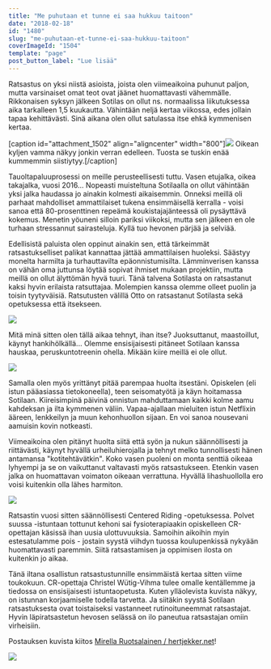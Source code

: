 ```yaml
---
title: "Me puhutaan et tunne ei saa hukkuu taitoon"
date: "2018-02-18"
id: "1480"
slug: "me-puhutaan-et-tunne-ei-saa-hukkuu-taitoon"
coverImageId: "1504"
template: "page"
post_button_label: "Lue lisää"
---
```


Ratsastus on yksi niistä asioista, joista olen viimeaikoina puhunut paljon, mutta varsinaiset omat teot ovat jäänet huomattavasti vähemmälle. Rikkonaisen syksyn jälkeen Sotilas on ollut ns. normaalissa liikutuksessa aika tarkalleen 1,5 kuukautta. Vähintään neljä kertaa viikossa, edes jollain tapaa kehittävästi. Sinä aikana olen ollut satulassa itse ehkä kymmenisen kertaa.

\[caption id="attachment_1502" align="aligncenter" width="800"\]![](/images/unknown-soldier-60.jpg) Oikean kyljen vamma näkyy jonkin verran edelleen. Tuosta se tuskin enää kummemmin siistiytyy.\[/caption\]

Tauoltapaluuprosessi on meille perusteellisesti tuttu. Vasen etujalka, oikea takajalka, vuosi 2016... Nopeasti muisteltuna Sotilaalla on ollut vähintään yksi jalka haudassa jo ainakin kolmesti aikaisemmin. Onneksi meillä oli parhaat mahdolliset ammattilaiset tukena ensimmäisellä kerralla - voisi sanoa että 80-prosenttinen repeämä koukistajajänteessä oli pysäyttävä kokemus. Menetin yöuneni silloin pariksi viikoksi, mutta sen jälkeen en ole turhaan stressannut sairasteluja. Kyllä tuo hevonen pärjää ja selviää.

Edellisistä paluista olen oppinut ainakin sen, että tärkeimmät ratsastukselliset palikat kannattaa jättää ammattilaisen huoleksi. Säästyy monelta harmilta ja turhauttavilta epäonnistumisilta. Lämminverisen kanssa on vähän oma juttunsa löytää sopivat ihmiset mukaan projektiin, mutta meillä on ollut älyttömän hyvä tuuri. Tänä talvena Sotilasta on ratsastanut kaksi hyvin erilaista ratsuttajaa. Molempien kanssa olemme olleet puolin ja toisin tyytyväisiä. Ratsutusten välillä Otto on ratsastanut Sotilasta sekä opetuksessa että itsekseen.

![](/images/unknown-soldier-97.jpg)

Mitä minä sitten olen tällä aikaa tehnyt, ihan itse? Juoksuttanut, maastoillut, käynyt hankihölkällä... Olemme ensisijaisesti pitäneet Sotilaan kanssa hauskaa, peruskuntotreenin ohella. Mikään kiire meillä ei ole ollut.

![](/images/unknown-soldier-186.jpg)

Samalla olen myös yrittänyt pitää parempaa huolta itsestäni. Opiskelen (eli istun pääasiassa tietokoneella), teen seisomatyötä ja käyn hoitamassa Sotilaan. Kiireisimpinä päivinä onnistun mahduttamaan kaikki kolme aamu kahdeksan ja ilta kymmenen väliin. Vapaa-ajallaan mieluiten istun Netflixin ääreen, lenkkeilyn ja muun kehonhuollon sijaan. En voi sanoa nousevani aamuisin kovin notkeasti.

Viimeaikoina olen pitänyt huolta siitä että syön ja nukun säännöllisesti ja riittävästi, käynyt hyvällä urheiluhierojalla ja tehnyt melko tunnollisesti hänen antamansa "kotitehtävätkin". Koko vasen puoleni on monta senttiä oikeaa lyhyempi ja se on vaikuttanut valtavasti myös ratsastukseen. Etenkin vasen jalka on huomattavan voimaton oikeaan verrattuna. Hyvällä lihashuollolla ero voisi kuitenkin olla lähes harmiton.

![](/images/unknown-soldier-190.jpg)

Ratsastin vuosi sitten säännöllisesti Centered Riding -opetuksessa. Polvet suussa -istuntaan tottunut kehoni sai fysioterapiaakin opiskelleen CR-opettajan käsissä ihan uusia ulottuvuuksia. Samoihin aikoihin myin estesatulamme pois - jostain syystä viihdyn tuossa koulupenkissä nykyään huomattavasti paremmin. Siitä ratsastamisen ja oppimisen ilosta on kuitenkin jo aikaa.

Tänä iltana osallistun ratsastustunnille ensimmäistä kertaa sitten viime toukokuun. CR-opettaja Christel Wütig-Vihma tulee omalle kentällemme ja tiedossa on ensisijaisesti istuntaopetusta. Kuten ylläolevista kuvista näkyy, on istunnan korjaamiselle todella tarvetta. Ja siitäkin syystä Sotilaan ratsastuksesta ovat toistaiseksi vastanneet rutinoituneemmat ratsastajat. Hyvin läpiratsastetun hevosen selässä on ilo paneutua ratsastajan omiin virheisiin.

Postauksen kuvista kiitos [Mirella Ruotsalainen / hertjekker.net](http://hertjekker.net)!

![](/images/unknown-soldier-108.jpg)
